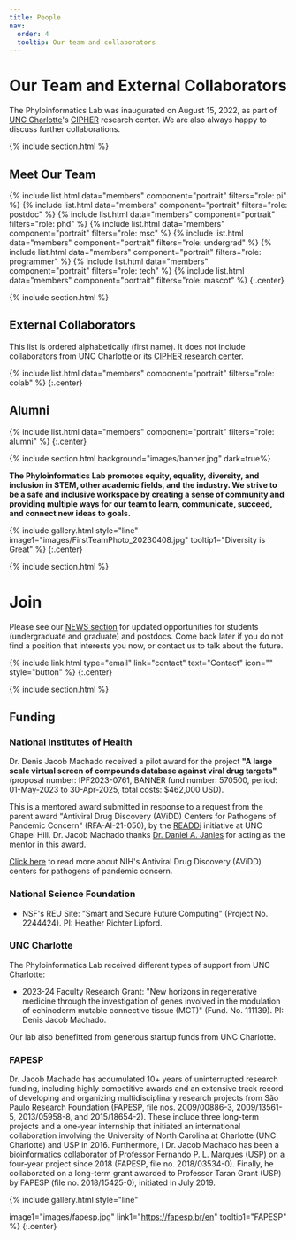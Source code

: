 ```yaml
---
title: People
nav:
  order: 4
  tooltip: Our team and collaborators
---
```


# <i class="fas fa-users"></i>Our Team and External Collaborators

The Phyloinformatics Lab was inaugurated on August 15, 2022, as part of [UNC Charlotte](https://www.charlotte.edu/)'s [CIPHER](https://cipher.charlotte.edu/) research center. We are also always happy to discuss further collaborations.

{% include section.html %}

## Meet Our Team

{% include list.html data="members" component="portrait" filters="role: pi" %}
{% include list.html data="members" component="portrait" filters="role: postdoc" %}
{% include list.html data="members" component="portrait" filters="role: phd" %}
{% include list.html data="members" component="portrait" filters="role: msc" %}
{% include list.html data="members" component="portrait" filters="role: undergrad" %}
{% include list.html data="members" component="portrait" filters="role: programmer" %}
{% include list.html data="members" component="portrait" filters="role: tech" %}
{% include list.html data="members" component="portrait" filters="role: mascot" %}
{:.center}

{% include section.html %}

## External Collaborators

This list is ordered alphabetically (first name). It does not include collaborators from UNC Charlotte or its [CIPHER research center](http://cipher.charlotte.edu/).

{% include list.html data="members" component="portrait" filters="role: colab" %}
{:.center}

## Alumni

{% include list.html data="members" component="portrait" filters="role: alumni" %}
{:.center}

{% include section.html background="images/banner.jpg" dark=true%}

**The Phyloinformatics Lab promotes equity, equality, diversity, and inclusion in STEM, other academic fields, and the industry. We strive to be a safe and inclusive workspace by creating a sense of community and providing multiple ways for our team to learn, communicate, succeed, and connect new ideas to goals.**

{%
include gallery.html
style="line"
image1="images/FirstTeamPhoto_20230408.jpg"
tooltip1="Diversity is Great"
%}
{:.center}

{% include section.html %}

# <i class="fas fa-clipboard"></i>Join

Please see our [NEWS section](https://phyloinformatics.com/news/) for updated opportunities for students (undergraduate and graduate) and postdocs. Come back later if you do not find a position that interests you now, or contact us to talk about the future.

{% include link.html type="email" link="contact" text="Contact" icon="" style="button" %}
{:.center}

{% include section.html %}

## Funding

### National Institutes of Health

Dr. Denis Jacob Machado received a pilot award for the project **"A large scale virtual screen of compounds database against viral drug targets"** (proposal number: IPF2023-0761, BANNER fund number: 570500, period: 01-May-2023 to 30-Apr-2025, total costs: $462,000 USD).

This is a mentored award submitted in response to a request from the parent award "Antiviral Drug Discovery (AViDD) Centers for Pathogens of Pandemic Concern" (RFA-AI-21-050), by the [READDi](https://readdi-ac.org/) initiative at UNC Chapel Hill. Dr. Jacob Machado thanks [Dr. Daniel A. Janies](https://janieslab.github.io/) for acting as the mentor in this award.

[Click here](https://www.niaid.nih.gov/research/antiviral-drug-discovery-centers-pathogens-pandemic-concern) to read more about NIH's Antiviral Drug Discovery (AViDD) centers for pathogens of pandemic concern.

### National Science Foundation

- NSF's REU Site: "Smart and Secure Future Computing" (Project No. 2244424). PI: Heather Richter Lipford.

### UNC Charlotte

The Phyloinformatics Lab received different types of support from UNC Charlotte:

- 2023-24 Faculty Research Grant: "New horizons in regenerative medicine through the investigation of genes involved in the modulation of echinoderm mutable connective tissue (MCT)" (Fund. No. 111139). PI: Denis Jacob Machado.

Our lab also benefitted from generous startup funds from UNC Charlotte.

### FAPESP

Dr. Jacob Machado has accumulated 10+ years of uninterrupted research funding, including highly competitive awards and an extensive track record of developing and organizing multidisciplinary research projects from São Paulo Research Foundation (FAPESP, file nos. 2009/00886-3, 2009/13561-5, 2013/05958-8, and 2015/18654-2). These include three long-term projects and a one-year internship that initiated an international collaboration involving the University of North Carolina at Charlotte (UNC Charlotte) and USP in 2016. Furthermore, I Dr. Jacob Machado has been a bioinformatics collaborator of Professor Fernando P. L. Marques (USP) on a four-year project since 2018 (FAPESP, file no. 2018/03534-0). Finally, he collaborated on a long-term grant awarded to Professor Taran Grant (USP) by FAPESP (file no. 2018/15425-0), initiated in July 2019.

{%
  include gallery.html
  style="line"

  image1="images/fapesp.jpg"
  link1="https://fapesp.br/en"
  tooltip1="FAPESP"
%}
{:.center}
